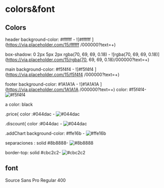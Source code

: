 # colors&font

## Colors

header background-color: #ffffff - ![#ffffff ](https://via.placeholder.com/15/ffffff /000000?text=+)

box-shadow: 0 2px 5px 2px rgba(70, 69, 69, 0.18) - ![rgba(70, 69, 69, 0.18)](https://via.placeholder.com/15/rgba(70, 69, 69, 0.18)/000000?text=+)

main background-color: #f5f4f4 - ![#f5f4f4 ](https://via.placeholder.com/15/f5f4f4 /000000?text=+)

footer background-color: #1A1A1A - ![#1A1A1A ](https://via.placeholder.com/1A1A1A /000000?text=+)
       color: #f5f4f4- ![#f5f4f4](https://via.placeholder.com/15/f5f4f4/000000?text=+)

a color: black

.price{
    color :#044dac - ![#044dac](https://via.placeholder.com/15/044dac/000000?text=+)

.discount{
    color :#044dac - ![#044dac](https://via.placeholder.com/15/044dac/000000?text=+)

.addChart
    background-color: #ffe16b - ![#ffe16b](https://via.placeholder.com/15/ffe16b/000000?text=+)

separaciones : solid #8b8888- ![#8b8888](https://via.placeholder.com/15/8b8888/000000?text=+)

border-top: solid #cbc2c2- ![#cbc2c2](https://via.placeholder.com/15/cbc2c2/000000?text=+)

## font
Source Sans Pro
Regular 400
